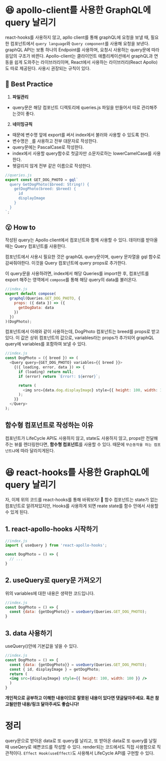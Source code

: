 # :satisfied: apollo-client를 사용한 GraphQL에 query 날리기
react-hooks를 사용하지 않고, apllo client를 통해 graphQL에 요청을 보낼 때, 필요한 컴포넌트에서 `query language`와 `Query component`를 사용해 요청을 보낸다.
graphQL API는 보통 하나의 Endpoint를 사용하며, 요청시 사용하는 query문에 따라 응답의 구조가 바뀐다. Apollo-client는 클라이언트 애플리케이션에서 graphQL과 연동을 쉽게 도와주는 라이브러리이며, React에서 사용하는 라이브러리(React Apollo)도 따로 제공된다. 사용시 권장되는 규칙이 있다.

## :seedling: Best Practice
1. **파일관리**
  * query문은 해당 컴포넌트 디렉토리에 queries.js 파일을 만들어서 따로 관리해주는것이 좋다.
2. **네이밍규칙**
  * 때문에 변수명 앞에 export를 써서 index에서 불러와 사용할 수 있도록 한다.
  * 변수명은 `_`를 사용하고 전부 대문자로 작성한다.
  * query문에는 PascalCase로 작성한다.
  * index에서 사용할 query함수로 첫글자만 소문자로하는 lowerCamelCase를 사용한다.
  * 헷갈리지 않게 전부 같은 이름으로 작성한다.

```js
//queries.js
export const GET_DOG_PHOTO = gql`
  query GetDogPhoto($breed: String!) {
    getDogPhoto(breed: $breed) {
      id
      displayImage
    }
  }
`;
```
## :open_mouth: **How to**
작성된 query는 Apollo client에서 컴포넌트와 함께 사용할 수 있다. 데이터를 받아올 때는 Query 컴포넌트를 사용한다. 

컴포넌트에서 사용시 필요한 것은 graphQL query문이며, query 문자열을 gql 함수로 감싸줘야한다. 이것을 Query 컴포넌트에 query props로 추가한다.

이 query문을 사용하려면, index에서 해당 Queries를 import한 후, 컴포넌트를 export 해주는 영역에서 `compose`를 통해 해당 query의 data를 불러온다.

```js
//index.js
export default compose(
  graphql(Queries.GET_DOG_PHOTO, {
    props: ({ data }) => ({
      getDogData: data
    })
  })
)(DogPhoto);
```

컴포넌트에서 아래와 같이 사용하는데, DogPhoto 컴포넌트는 breed를 props로 받고 있다. 이 값은 상위 컴포넌트의 값으로, variables라는 props가 추가되어 graphQL query에 variables를 포함하여 보낼 수 있다.

```js
//index.js
const DogPhoto = ({ breed }) => (
  <Query query={GET_DOG_PHOTO} variables={{ breed }}>
    {({ loading, error, data }) => {
      if (loading) return null;
      if (error) return `Error!: ${error}`;

      return (
        <img src={data.dog.displayImage} style={{ height: 100, width: 100 }} />
      );
    }}
  </Query>
);
```

## 함수형 컴포넌트로 작성하는 이유
컴포넌트가 LifeCycle API도 사용하지 않고, state도 사용하지 않고, props만 전달해주는 뷰를 렌더링한다면, **함수형 컴포넌트**를 사용할 수 있다. 때문에 `무슨동작을 하는 컴포넌트냐`에 따라 달라지게된다. 

# :satisfied: react-hooks를 사용한 GraphQL에 query 날리기
자, 이제 위의 코드를 react-hooks를 통해 바꿔보자! :metal:
함수 컴포넌트는 state가 없는 컴포넌트로 알려져있지만, Hooks를 사용하게 되면 reate state를 함수 안에서 사용할 수 있게 된다.

## 1. react-apollo-hooks 시작하기
```js
//index.js
import { useQuery } from 'react-apollo-hooks';

const DogPhoto = () => {
  // ...
}
```
## 2. useQuery로 query문 가져오기
위의 variables에 대한 내용은 생략한 코드입니다.
```js
//index.js
const DogPhoto = () => {
  const {data: {getDogPhoto}} = useQuery(Queries.GET_DOG_PHOTO);
}  
```
## 3. data 사용하기
useQuery()안에 기본값을 넣을 수 있다. 
```jsx
//index.js
const DogPhoto = () => {
  const {data: {getDogPhoto}} = useQuery(Queries.GET_DOG_PHOTO);
  const { id, displayImage } = getDogPhoto;
  return (
  <img src={displayImage} style={{ height: 100, width: 100 }} />
  )
}  
```

**개인적으로 공부하고 이해한 내용이므로 잘못된 내용이 있다면 댓글달아주세요. 혹은 참고될만한 내용/링크 달아주셔도 좋습니다!**

# 정리
query문으로 받아온 data로 또 query를 날리고, 또 받아온 data로 또 query를 날릴 때 useQery로 예쁜코드를 작성할 수 있다. render되는 코드에서도 직접 사용함으로 직관적이다. `Effect Hook(useEffect)`도 사용해서 LifeCycle API를 구현할 수 있다. 